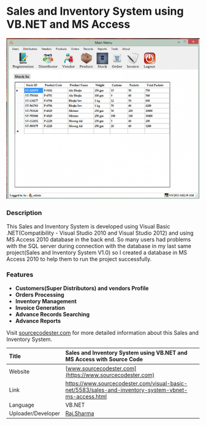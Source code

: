 

# Sales and Inventory System using VB.NET and MS Access

<div align="center"><img src="inventory.png" /></div>

### Description

This Sales and Inventory System is developed using Visual Basic .NET(Compatibility - Visual Studio 2010 and Visual Studio 2012) and using MS Access 2010 database in the back end. So many users had problems with the SQL server during connection with the database in my last same project(Sales and Inventory System V1.0) so I created a database in MS Access 2010 to help them to run the project successfully.

### Features

<ul>
  <li><b>Customers(Super Distributors) and vendors Profile</b></li>
  <li><b>Orders Processing </b></li>
  <li><b>Inventory Management</b></li>
  <li><b>Invoice Generation</b></li>
  <li><b>Advance Records Searching </b></li>
  <li><b>Advance Reports </b></li>
</ul>

Visit [sourcecodester.com](https://www.sourcecodester.com/visual-basic-net/5583/sales-and-inventory-system-vbnet-ms-access.html) for more detailed information about this Sales and Inventory System.

| Title | Sales and Inventory System using VB.NET and MS Access with Source Code |
|:--|:--|
| Website | [www.sourcecodester.com](https://www.sourcecodester.com) |
| Link | https://www.sourcecodester.com/visual-basic-net/5583/sales-and-inventory-system-vbnet-ms-access.html |
| Language | VB.NET |
| Uploader/Developer | [Raj.Sharma](https://www.sourcecodester.com/users/raj20505) |
